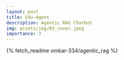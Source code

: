```yaml
---
layout: post
title: Edu-Agent
description: Agentic RAG Chatbot
img: assets/img/03_cover.jpeg
importance: 3
---
```

{% fetch_readme omkar-334/agentic_rag %}